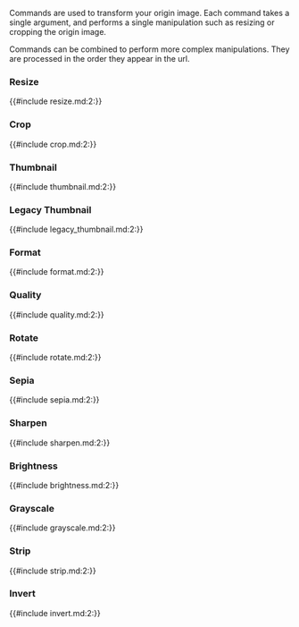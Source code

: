 
Commands are used to transform your origin image. Each command takes a single argument, and performs
a single manipulation such as resizing or cropping the origin image.

Commands can be combined to perform more complex manipulations. They are processed in the order they
appear in the url.

### Resize

{{#include resize.md:2:}}

### Crop

{{#include crop.md:2:}}

### Thumbnail

{{#include thumbnail.md:2:}}

### Legacy Thumbnail

{{#include legacy_thumbnail.md:2:}}

### Format

{{#include format.md:2:}}

### Quality

{{#include quality.md:2:}}

### Rotate

{{#include rotate.md:2:}}

### Sepia

{{#include sepia.md:2:}}

### Sharpen

{{#include sharpen.md:2:}}

### Brightness

{{#include brightness.md:2:}}

### Grayscale

{{#include grayscale.md:2:}}

### Strip

{{#include strip.md:2:}}

### Invert

{{#include invert.md:2:}}